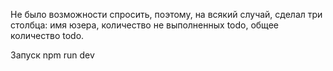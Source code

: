 Не было возможности спросить, поэтому, на всякий случай, сделал три столбца:
имя юзера,
количество не выполненных todo,
общее количество todo.

Запуск npm run dev
